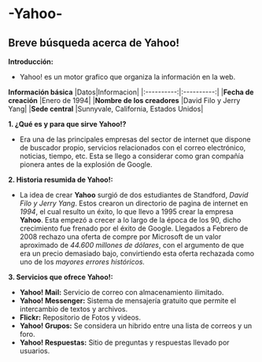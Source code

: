# -Yahoo-
## Breve búsqueda acerca de Yahoo!

**Introducción:**

- Yahoo! es un motor grafico que organiza la información en la web.

**Información básica**
|Datos|Informacion|
|:----------:|:----------:|
|**Fecha de creación** |Enero de 1994|
|**Nombre de los creadores** |David Filo y Jerry Yang|
|**Sede central** |Sunnyvale, California, Estados Unidos|

**1. ¿Qué es y para que sirve Yahoo!?**

- Era una de las principales empresas del sector de internet que dispone de buscador propio, servicios relacionados con el correo electrónico, noticias, tiempo, etc. Esta se llego a considerar como gran compañía pionera antes de la explosión de Google.

**2. Historia resumida de Yahoo!:**

- La idea de crear **Yahoo** surgió de dos estudiantes de Standford, *David Filo y Jerry Yang*. Estos crearon un directorio de pagina de internet en *1994*, el cual resulto un éxito, lo que llevo a 1995 crear la empresa **Yahoo**. Esta empezó a crecer a lo largo de la época de los 90, dicho crecimiento fue frenado por el éxito de Google. Llegados a Febrero de 2008 rechazo una oferta de compre por Microsoft de un valor aproximado de *44.600 millones de dólares*, con el argumento de que era un precio demasiado bajo, convirtiendo esta oferta rechazada como uno de los *mayores errores históricos.*

**3. Servicios que ofrece Yahoo!:**

- **Yahoo! Mail:** Servicio de correo con almacenamiento ilimitado.
- **Yahoo! Messenger:** Sistema de mensajería gratuito que permite el intercambio de textos y archivos.
- **Flickr:** Repositorio de Fotos y videos.
- **Yahoo! Grupos:** Se considera un hibrido entre una lista de correos y un foro.
- **Yahoo! Respuestas:** Sitio de preguntas y respuestas llevado por usuarios.

 

